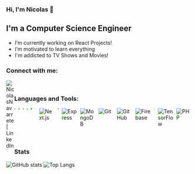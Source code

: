 ### Hi, I'm Nicolas 👋

## I'm a Computer Science Engineer

- I’m currently working on React Projects!
- I’m motivated to learn everything
- I'm addicted to TV Shows and Movies!

### Connect with me:

[<img align="left" alt="NicolasNavarrete | LinkedIn" width="22px" src="https://cdn.jsdelivr.net/npm/simple-icons@v3/icons/linkedin.svg" />][linkedin]

<br />

### Languages and Tools:
<div style="display: flex; gap: 8px;">
<a href="https://code.visualstudio.com/" target="_blank">
<img align="left" title="Visual Studio Code" alt="Visual Studio Code" width="42"  src="https://raw.githubusercontent.com/github/explore/80688e429a7d4ef2fca1e82350fe8e3517d3494d/topics/visual-studio-code/visual-studio-code.png" /> 
</a>

<a href="https://developer.mozilla.org/es/docs/Web/HTML" target="_blank">
<img align="left" title="HTML5" alt="HTML5" width="42" src="https://raw.githubusercontent.com/github/explore/80688e429a7d4ef2fca1e82350fe8e3517d3494d/topics/html/html.png" />
</a>

<a href="https://developer.mozilla.org/es/docs/Web/CSS" target="_blank">
<img align="left" title="CSS3" alt="CSS3" width="42" src="https://raw.githubusercontent.com/github/explore/80688e429a7d4ef2fca1e82350fe8e3517d3494d/topics/css/css.png" />
</a>

<a href="https://developer.mozilla.org/es/docs/Web/JavaScript" target="_blank">
<img align="left" title="JavaScript" alt="JavaScript" width="42" src="https://raw.githubusercontent.com/github/explore/80688e429a7d4ef2fca1e82350fe8e3517d3494d/topics/javascript/javascript.png" />
</a>

<a href="https://www.typescriptlang.org/" target="_blank">
<img align="left" title="TypeScript" alt="TypeScript" width="42" src="https://raw.githubusercontent.com/github/explore/80688e429a7d4ef2fca1e82350fe8e3517d3494d/topics/typescript/typescript.png" />
</a>
  
<a href="https://reactjs.org/" target="_blank">
<img align="left" title="React.js" alt="React.js" width="42" src="https://raw.githubusercontent.com/github/explore/80688e429a7d4ef2fca1e82350fe8e3517d3494d/topics/react/react.png" />
</a> 

<a href="https://nextjs.org/" target="_blank">
<img align="left" title="Next.js" alt="Next.js" width="42" src="https://www.ongraph.com/wp-content/uploads/2018/02/nextjs_icon.png" />

  
<a href="https://nodejs.org/en/" target="_blank">
<img align="left" title="Node.js" alt="Node.js" width="42" src="https://raw.githubusercontent.com/github/explore/80688e429a7d4ef2fca1e82350fe8e3517d3494d/topics/nodejs/nodejs.png" />

  
<a href="http://expressjs.com/" target="_blank">
<img align="left" title="ExpressJS" alt="Express" width="42" src="https://www.vectorlogo.zone/logos/expressjs/expressjs-icon.svg" />
</a>
  
<a href="https://www.mongodb.com/" target="_blank">
<img align="left" title="MongoDB" alt="MongoDB" width="42" src="https://www.vectorlogo.zone/logos/mongodb/mongodb-icon.svg" />
</a>
  
  
<a href="https://git-scm.com/" target="_blank">
<img align="left" title="Git" alt="Git" width="42" src="https://www.vectorlogo.zone/logos/git-scm/git-scm-icon.svg" />
</a>
  
<a href="https://github.com/" target="_blank">
<img align="left" title="GitHub" alt="GitHub" width="42" src="https://www.svgrepo.com/show/303615/github-icon-1-logo.svg" />
</a>
  
<a href="https://firebase.google.com/?hl=en" target="_blank">
<img align="left" title="Firebase" alt="Firebase" width="42" src="https://img.icons8.com/color/48/000000/firebase.png" />
</a>
  
<a href="https://www.python.org/" target="_blank">
<img align="left" title="Python" alt="Python" width="42" src="https://raw.githubusercontent.com/github/explore/80688e429a7d4ef2fca1e82350fe8e3517d3494d/topics/python/python.png" />
</a>
  
<a href="https://www.tensorflow.org/?hl=es-419" target="_blank">
<img align="left" title="TensorFlow" alt="TensorFlow" width="42" src="https://upload.wikimedia.org/wikipedia/commons/thumb/2/2d/Tensorflow_logo.svg/957px-Tensorflow_logo.svg.png" />
</a>
<a href="https://www.php.net/" target="_blank">
<img align="left" title="PHP" alt="PHP" width="42" src="https://www.vectorlogo.zone/logos/php/php-icon.svg" />
</a>
</div>

<br />
<br />

### Stats

<a>![GitHub stats](https://github-readme-stats-six-mu-59.vercel.app/api?username=nikkonv&show_icons=true) 
</a>
<a>![Top Langs](https://github-readme-stats-six-mu-59.vercel.app/api/top-langs/?username=nikkonv&layout=compact)
</a>

<br />

[linkedin]: https://www.linkedin.com/in/nicolas-navarrete-maldonado-5aa0021a6/
